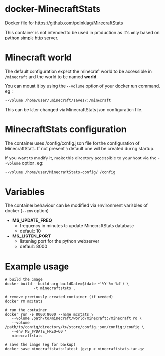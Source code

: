 # docker-MinecraftStats
Docker file for  https://github.com/pdinklag/MinecraftStats

This container is not intended to be used in production as it's only based on python simple http server.

# Minecraft world
The default configuration expect the minecraft world to be accessible in `/minecraft` and the world to be named **world**.

You can mount it by using the `--volume` option of your docker run command. eg :
```
--volume /home/user/.minecraft/saves/:/minecraft
```

This can be later changed via MinecraftStats json configuration file.

# MinecraftStats configuration

The container uses /config/config.json file for the configuration of MinecraftStats.
If not present a default one will be created during startup.

If you want to modify it, make this directory accessible to your host via the `--volume` option. eg:
```
--volume /home/user/MinecraftStats-config/:/config
```

# Variables
The container behaviour can be modified via environment variables of docker (`--env` option)

* **MS_UPDATE_FREQ**
  * frequency in minutes to update MinecraftStats database
  * default: 10
* **MS_LISTEN_PORT**
  * listening port for the python webserver
  * default: 8000


# Example usage
```
# build the image
docker build --build-arg buildDate=$(date +'%Y-%m-%d') \
             -t minecraftstats .

# remove previously created container (if needed)
docker rm mcstats

# run the container
docker run -p 8000:8000 --name mcstats \
   --volume /path/to/minecraft/world/minecraft:/minecraft:ro \
   --volume /path/to/config/directory/to/store/config.json/config:/config \
   --env MS_UPDATE_FREQ=60 \
   minecraftstats

# save the image (eg for backup)
docker save minecraftstats:latest |gzip > minecraftstats.tar.gz

```

